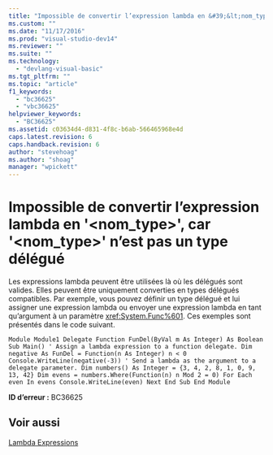 ```yaml
---
title: "Impossible de convertir l’expression lambda en &#39;&lt;nom_type&gt;&#39;, car &#39;&lt;nom_type&gt;&#39; n’est pas un type d&#233;l&#233;gu&#233; | Microsoft Docs"
ms.custom: ""
ms.date: "11/17/2016"
ms.prod: "visual-studio-dev14"
ms.reviewer: ""
ms.suite: ""
ms.technology: 
  - "devlang-visual-basic"
ms.tgt_pltfrm: ""
ms.topic: "article"
f1_keywords: 
  - "bc36625"
  - "vbc36625"
helpviewer_keywords: 
  - "BC36625"
ms.assetid: c03634d4-d831-4f8c-b6ab-566465968e4d
caps.latest.revision: 6
caps.handback.revision: 6
author: "stevehoag"
ms.author: "shoag"
manager: "wpickett"
---
```

# Impossible de convertir l’expression lambda en &#39;&lt;nom_type&gt;&#39;, car &#39;&lt;nom_type&gt;&#39; n’est pas un type d&#233;l&#233;gu&#233;
Les expressions lambda peuvent être utilisées là où les délégués sont valides. Elles peuvent être uniquement converties en types délégués compatibles. Par exemple, vous pouvez définir un type délégué et lui assigner une expression lambda ou envoyer une expression lambda en tant qu’argument à un paramètre <xref:System.Func%601>. Ces exemples sont présentés dans le code suivant.  
  
```vb#  
Module Module1 Delegate Function FunDel(ByVal m As Integer) As Boolean Sub Main() ' Assign a lambda expression to a function delegate. Dim negative As FunDel = Function(n As Integer) n < 0 Console.WriteLine(negative(-3)) ' Send a lambda as the argument to a delegate parameter. Dim numbers() As Integer = {3, 4, 2, 8, 1, 0, 9, 13, 42} Dim evens = numbers.Where(Function(n) n Mod 2 = 0) For Each even In evens Console.WriteLine(even) Next End Sub End Module  
```  
  
 **ID d’erreur :** BC36625  
  
## Voir aussi  
 [Lambda Expressions](/dotnet/visual-basic/programming-guide/language-features/procedures/lambda-expressions)
